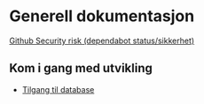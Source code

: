 # Generell dokumentasjon

[Github Security risk (dependabot status/sikkerhet)](https://github.com/orgs/navikt/security/risk?query=archived:false%20sort:dependabot%20team:tilleggsstonader)

## Kom i gang med utvikling
* [Tilgang til database](./database)
